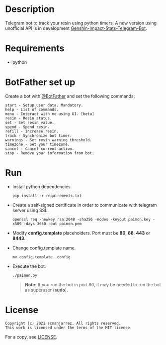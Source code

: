# Description
Telegram bot to track your resin using python timers. A new version using
unofficial API is in development [Genshin-Impact-Stats-Telegram-Bot](https://github.com/scmanjarrez/Genshin-Impact-Stats-Telegram-Bot).

# Requirements
- python

# BotFather set up
Create a bot with [@BotFather](https://t.me/BotFather) and set the following commands:
```
start - Setup user data. Mandatory.
help - List of commands.
menu - Interact with me using UI. [beta]
resin - Resin status.
set - Set resin value.
spend - Spend resin.
refill - Increase resin.
track - Synchronize bot timer.
warnings - Set resin warning threshold.
timezone - Set your timezone.
cancel - Cancel current action.
stop - Remove your information from bot.
```

# Run
- Install python dependencies.

    `pip install -r requirements.txt`

- Create a self-signed certificate in order to communicate with telegram server
  using SSL.

    `openssl req -newkey rsa:2048 -sha256 -nodes -keyout paimon.key
    -x509 -days 3650 -out paimon.pem`

- Modify **config.template** placeholders. Port must be **80**, **88**,
  **443** or **8443**.

- Change config.template name.

    `mv config.template .config`

- Execute the bot.

    `./paimon.py`
    > **Note:** If you run the bot in port 80, it may be needed to run the bot as
    > superuser (**sudo**).

# License
    Copyright (c) 2021 scmanjarrez. All rights reserved.
    This work is licensed under the terms of the MIT license.

For a copy, see
[LICENSE](https://github.com/scmanjarrez/ordonnanz/blob/master/LICENSE).
